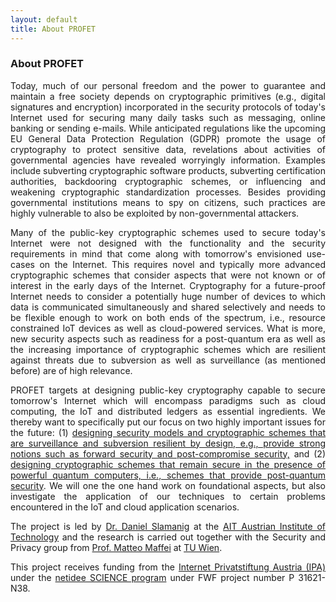 ```yaml
---
layout: default
title: About PROFET
---
```


<div class="post">
	<h3 class="pageTitle">About PROFET</h3>
	<p align="justify">Today, much of our personal freedom and the power to guarantee and maintain a free society depends on cryptographic primitives (e.g., digital signatures and encryption) incorporated in the security protocols of today's Internet used for securing many daily tasks such as messaging, online banking or sending e-mails. While anticipated regulations like the upcoming EU General Data Protection Regulation (GDPR) promote the usage of cryptography to protect sensitive data, revelations about activities of governmental agencies have revealed worryingly information. Examples include subverting cryptographic software products, subverting certification authorities, backdooring cryptographic schemes, or influencing and weakening cryptographic standardization processes. Besides providing governmental institutions means to spy on citizens, such practices are highly vulnerable to also be exploited by non-governmental attackers. </p>


<p align="justify">Many of the public-key cryptographic schemes used to secure today's Internet were not designed with the functionality and the security requirements in mind that come along with tomorrow's envisioned use-cases on the Internet. This requires novel and typically more advanced cryptographic schemes that consider aspects that were not known or of interest in the early days of the Internet. Cryptography for a future-proof Internet needs to consider a potentially huge number of devices to which data is communicated simultaneously and shared selectively and needs to be flexible enough to work on both ends of the spectrum, i.e., resource constrained IoT devices as well as cloud-powered services. What is more, new security aspects such as readiness for a post-quantum era as well as the increasing importance of cryptographic schemes which are resilient against threats due to subversion as well as surveillance (as mentioned before) are of high relevance. </p>

<p align="justify">PROFET targets at designing public-key cryptography capable to secure tomorrow's Internet which will encompass paradigms such as cloud computing, the IoT and distributed ledgers as essential ingredients. We thereby want to specifically put our focus on two highly important issues for the future: (1) <u> designing security models and cryptographic schemes that are surveillance and subversion resilient by design, e.g., provide strong notions such as forward security and post-compromise security,</u> and (2) <u>designing cryptographic schemes that remain secure in the presence of powerful quantum computers, i.e., schemes that provide post-quantum security</u>. We will one the one hand work on foundational aspects, but also investigate the application of our techniques to certain problems encountered in the IoT and cloud application scenarios.</p>

<p align="justify">The project is led by <a href="https://danielslamanig.info" target="_blank">Dr. Daniel Slamanig</a> at the <a href="https://ait.ac.at" target="_blank">AIT Austrian Institute of Technology</a> and the research is carried out together with the Security and Privacy group from <a href="https://secpriv.tuwien.ac.at/team/univ_prof_matteo_maffei/" target="_blank">Prof. Matteo Maffei</a> at <a href="https://www.tuwien.ac.at/en/" target="_blank">TU Wien</a>.</p>
	
<p align="justify">This project receives funding from the <a href="https://www.nic.at/de/das-unternehmen/ipa" target="_blank">Internet Privatstiftung Austria (IPA)</a> under the <a href="https://www.netidee.at/" target="_blank">netidee SCIENCE program</a> under FWF project number P 31621-N38.</p>

<img src="{{ '/assets/img/touring.jpg' | prepend: site.baseurl }}" alt="">

</div>
